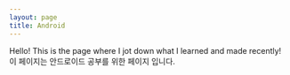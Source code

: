 ```yaml
---
layout: page
title: Android
---
```


<p class="message">
  Hello! This is the page where I jot down what I learned and made recently!<br>
  이 페이지는 안드로이드 공부를 위한 페이지 입니다.
</p>
